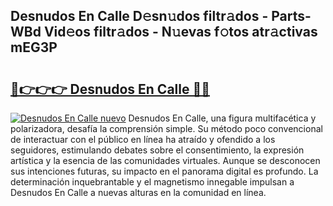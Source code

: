 ## Desnudos En Calle D𝚎sn𝚞dos filtr𝚊dos - Parts-WBd Vid𝚎os filtr𝚊dos - N𝚞evas f𝚘tos atr𝚊ctivas mEG3P

# <h2><a href="http://mb6sva.tromn.icu/?c=Desnudos+En+Calle">🔗👉👉👉 Desnudos En Calle 🔗🔗</a></h2>

[![Desnudos En Calle nuevo](https://i.imgur.com/pEAQMta.gif)](http://mb6sva.tromn.icu/?c=Desnudos+En+Calle)
Desnudos En Calle, una figura multifacética y polarizadora, desafía la comprensión simple. Su método poco convencional de interactuar con el público en línea ha atraído y ofendido a los seguidores, estimulando debates sobre el consentimiento, la expresión artística y la esencia de las comunidades virtuales. Aunque se desconocen sus intenciones futuras, su impacto en el panorama digital es profundo. La determinación inquebrantable y el magnetismo innegable impulsan a Desnudos En Calle a nuevas alturas en la comunidad en línea.
